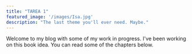 ```yaml
---
title: "TAREA 1"
featured_image: '/images/Isa.jpg'
description: "The last theme you'll ever need. Maybe."
---
```

Welcome to my blog with some of my work in progress. I've been working on this book idea. You can read some of the chapters below.
